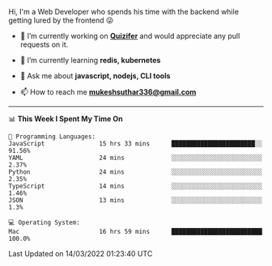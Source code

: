 Hi, I'm a Web Developer who spends his time with the backend while getting lured by the frontend 😜

- 🔭 I’m currently working on **[Quizifer](https://github.com/SutharMukesh/Quizifer/)** and would appreciate any pull requests on it.

- 🌱 I’m currently learning **redis, kubernetes**

- 💬 Ask me about **javascript, nodejs, CLI tools**

- 📫 How to reach me **mukeshsuthar336@gmail.com**

---
<!--START_SECTION:waka-->
📊 **This Week I Spent My Time On** 

```text
💬 Programming Languages: 
JavaScript               15 hrs 33 mins      ███████████████████████░░   91.56% 
YAML                     24 mins             ░░░░░░░░░░░░░░░░░░░░░░░░░   2.37% 
Python                   24 mins             ░░░░░░░░░░░░░░░░░░░░░░░░░   2.35% 
TypeScript               14 mins             ░░░░░░░░░░░░░░░░░░░░░░░░░   1.46% 
JSON                     13 mins             ░░░░░░░░░░░░░░░░░░░░░░░░░   1.3%

💻 Operating System: 
Mac                      16 hrs 59 mins      █████████████████████████   100.0%

```


 Last Updated on 14/03/2022 01:23:40 UTC
<!--END_SECTION:waka-->
